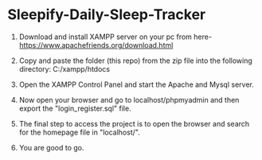 # Sleepify-Daily-Sleep-Tracker

1) Download and install XAMPP server on your pc from here- https://www.apachefriends.org/download.html

2) Copy and paste the folder (this repo) from the zip file into the following directory: C:/xampp/htdocs

3) Open the XAMPP Control Panel and start the Apache and Mysql server.

4) Now open your browser and go to localhost/phpmyadmin and then export the "login_register.sql" file.

5) The final step to access the project is to open the browser and search for the homepage file in "localhost/".

6) You are good to go.
